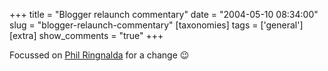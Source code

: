 +++
title = "Blogger relaunch commentary"
date = "2004-05-10 08:34:00"
slug = "blogger-relaunch-commentary"
[taxonomies]
tags = ['general']
[extra]
show_comments = "true"
+++

Focussed on [Phil Ringnalda](http://philringnalda.com/blog/2004/05/holy_crap_thats_blogger.php) for a change 😉
